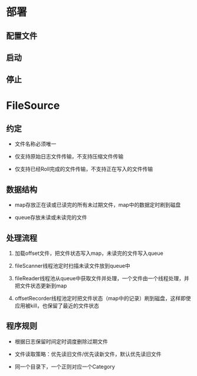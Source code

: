 # 部署

## 配置文件


## 启动


## 停止



# FileSource

## 约定

* 文件名称必须唯一

* 仅支持原始日志文件传输，不支持压缩文件传输

* 仅支持已经Roll完成的文件传输，不支持正在写入的文件传输

## 数据结构

* map存放正在读或已读完的所有未过期文件，map中的数据定时刷到磁盘

* queue存放未读或未读完的文件

## 处理流程

1. 加载offset文件，把文件状态写入map，未读完的文件写入queue

1. fileScanner线程池定时扫描未读文件放到queue中

1. fileReader线程池从queue中获取文件并处理，一个文件由一个线程处理，并把文件状态更新到map

1. offsetRecorder线程池定时把文件状态（map中的记录）刷到磁盘，这样即使应用被kill，也保留了最近的文件状态

## 程序规则

* 根据日志保留时间定时调度删除过期文件

* 文件读取策略：优先读旧文件/优先读新文件，默认优先读旧文件

* 同一个目录下，一个正则对应一个Category


